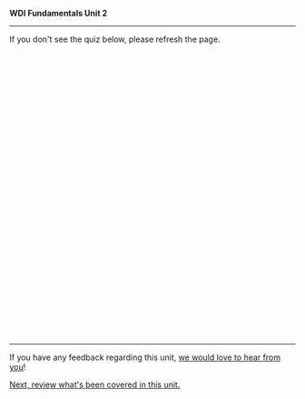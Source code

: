 **WDI Fundamentals Unit 2**

---

If you don't see the quiz below, please refresh the page.

<!-- Change the width and height values to suit you best -->
<div class="typeform-widget" data-url="https://ga-immersives.typeform.com/to/z6nZwq" data-text="Unit 2B: Git and Github" style="width:100%;height:500px;"></div>
<script>(function(){var qs,js,q,s,d=document,gi=d.getElementById,ce=d.createElement,gt=d.getElementsByTagName,id='typef_orm',b='https://s3-eu-west-1.amazonaws.com/share.typeform.com/';if(!gi.call(d,id)){js=ce.call(d,'script');js.id=id;js.src=b+'widget.js';q=gt.call(d,'script')[0];q.parentNode.insertBefore(js,q)}})()</script>


---
If you have any feedback regarding this unit, [we would love to hear from you](https://ga-immersives.typeform.com/to/kKq7HW)!

[Next, review what's been covered in this unit.](developer-tools-cheatsheet.md)
